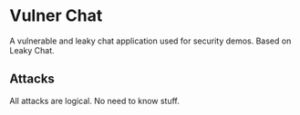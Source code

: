 # Vulner Chat

A vulnerable and leaky chat application used for security demos.
Based on Leaky Chat.

## Attacks

All attacks are logical. No need to know stuff.
